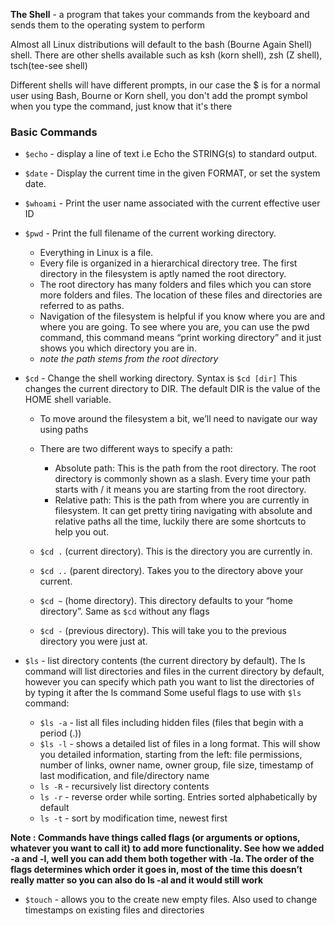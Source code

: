 **The Shell** - a program that takes your commands from the keyboard and sends them to the operating system to perform

Almost all Linux distributions will default to the bash (Bourne Again Shell) shell. There are other shells available such as ksh (korn shell), zsh (Z shell), tsch(tee-see shell)

Different shells will have different prompts, in our case the $ is for a normal user using Bash, Bourne or Korn shell, you don't add the prompt symbol when you type the command, just know that it's there

### Basic Commands

- `$echo` - display a line of text i.e Echo the STRING(s) to standard output.

- `$date` - Display the current time in the given FORMAT, or set the system date.

- `$whoami` - Print  the  user  name  associated  with the current effective user ID

- `$pwd` - Print the full filename of the current working directory.
  * Everything in Linux is a file. 
  * Every file is organized in a hierarchical directory tree. The first directory in the filesystem is aptly named the root directory. 
  * The root directory has many folders and files which you can store more folders and files. The location of these files and directories are referred to as paths.
  * Navigation of the filesystem is helpful if you know where you are and where you are going. To see where you are, you can use the pwd command, this command means “print working directory” and it just shows you which directory you are in.
  * *note the path stems from the root directory*

- `$cd` - Change the shell working directory. Syntax is `$cd [dir]`  This changes the current directory to DIR.  The default DIR is the value of the HOME shell variable.
  * To move around the filesystem a bit, we’ll need to navigate our way using paths
  * There are two different ways to specify a path:
     * Absolute path: This is the path from the root directory. The root directory is commonly shown as a slash. Every time your path starts with / it means you are starting from the root directory.
     * Relative path: This is the path from where you are currently in filesystem.
It can get pretty tiring navigating with absolute and relative paths all the time, luckily there are some shortcuts to help you out.

  * `$cd .` (current directory). This is the directory you are currently in.
  * `$cd ..` (parent directory). Takes you to the directory above your current.
  * `$cd ~` (home directory). This directory defaults to your “home directory”. Same as `$cd` without any flags
  * `$cd -` (previous directory). This will take you to the previous directory you were just at.

- `$ls` - list directory contents (the current directory by default). The ls command will list directories and files in the current directory by default, however you can specify which path you want to list the directories of by typing it after the ls command
Some useful flags to use with `$ls` command:
  * `$ls -a` - list all files including hidden files (files that begin with a period (.)) 
  * `$ls -l` - shows a detailed list of files in a long format. This will show you detailed information, starting from the left: file permissions, number of links, owner name, owner group, file size, timestamp of last modification, and file/directory name
  * `ls -R` - recursively list directory contents
  * `ls -r` - reverse order while sorting. Entries sorted alphabetically by default
  * `ls -t` - sort by modification time, newest first

**Note : Commands have things called flags (or arguments or options, whatever you want to call it) to add more functionality. See how we added -a and -l, well you can add them both together with -la. The order of the flags determines which order it goes in, most of the time this doesn’t really matter so you can also do ls -al and it would still work**

- `$touch` - allows you to the create new empty files. Also used to change timestamps on existing files and directories